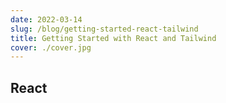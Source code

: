 ```yaml
---
date: 2022-03-14
slug: /blog/getting-started-react-tailwind
title: Getting Started with React and Tailwind
cover: ./cover.jpg
---
```


## React
